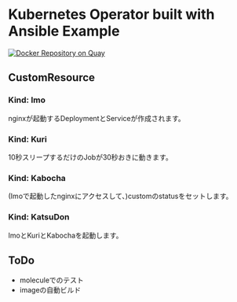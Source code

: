 # Kubernetes Operator built with Ansible Example

[![Docker Repository on Quay](https://quay.io/repository/imokuri/imo-operator/status "Docker Repository on Quay")](https://quay.io/repository/imokuri/imo-operator)

## CustomResource

### Kind: Imo

nginxが起動するDeploymentとServiceが作成されます。

### Kind: Kuri

10秒スリープするだけのJobが30秒おきに動きます。

### Kind: Kabocha

(Imoで起動したnginxにアクセスして、)customのstatusをセットします。

### Kind: KatsuDon

ImoとKuriとKabochaを起動します。

## ToDo

- moleculeでのテスト
- imageの自動ビルド
